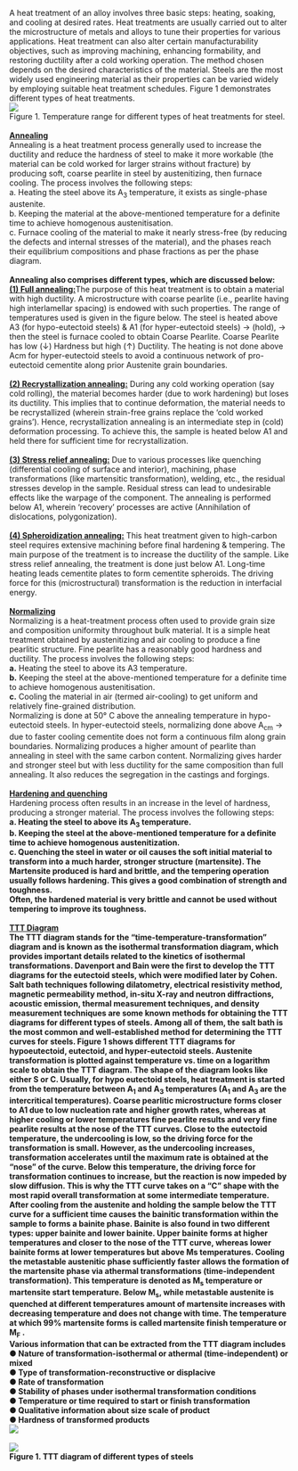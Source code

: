 A heat treatment of an alloy involves three basic steps: heating, soaking, and cooling at desired rates. Heat treatments are usually carried out to alter the microstructure of metals and alloys to tune their properties for various applications. Heat treatment can also alter certain manufacturability objectives, such as improving machining, enhancing formability, and restoring ductility after a cold working operation. The method chosen depends on the desired characteristics of the material. Steels are the most widely used engineering material as their properties can be varied widely by employing suitable heat treatment schedules. Figure 1 demonstrates different types of heat treatments.<br>
<image src= "images/image1.PNG"> <br>
Figure 1. Temperature range for different types of heat treatments for steel. <br><br>
<b><u> Annealing </u></b> <br>
Annealing is a heat treatment process generally used to increase the ductility and reduce the hardness of steel to make it more workable (the material can be cold worked for larger strains without fracture) by producing soft, coarse pearlite in steel by austenitizing, then furnace cooling. The process involves the following steps: <br>
a. Heating the steel above its A<sub>3</sub> temperature, it exists as single-phase austenite.<br>
b. Keeping the material at the above-mentioned temperature for a definite time to achieve homogenous austenitisation.<br>
c. Furnace cooling of the material to make it nearly stress-free (by reducing the defects and internal stresses of the material), and the phases reach their equilibrium compositions and phase fractions as per the phase diagram.<br><br> 
<b>Annealing also comprises different types, which are discussed below:</b><br>
<b><u>(1)	Full annealing:</u></b>The purpose of this heat treatment is to obtain a material with high ductility. A microstructure with coarse pearlite (i.e., pearlite having high interlamellar spacing) is endowed with such properties. The range of temperatures used is given in the figure below. The steel is heated above A3 (for hypo-eutectoid steels) & A1 (for hyper-eutectoid steels) → (hold), → then the steel is furnace cooled to obtain Coarse Pearlite. Coarse Pearlite has low (↓) Hardness but high (↑) Ductility. The heating is not done above Acm for hyper-eutectoid steels to avoid a continuous network of pro-eutectoid cementite along prior Austenite grain boundaries.<br><br> 
<b><u>(2)	Recrystallization annealing:</u></b> During any cold working operation (say cold rolling), the material becomes harder (due to work hardening) but loses its ductility. This implies that to continue deformation, the material needs to be recrystallized (wherein strain-free grains replace the ‘cold worked grains’). Hence, recrystallization annealing is an intermediate step in (cold) deformation processing. To achieve this, the sample is heated below A1 and held there for sufficient time for recrystallization.<br><br> 
<b><u>(3)	Stress relief annealing:</u></b> Due to various processes like quenching (differential cooling of surface and interior), machining, phase transformations (like martensitic transformation), welding, etc., the residual stresses develop in the sample. Residual stress can lead to undesirable effects like the warpage of the component. The annealing is performed below A1, wherein ‘recovery’ processes are active (Annihilation of dislocations, polygonization).<br><br> 
<b><u>(4)	Spheroidization annealing:</u></b>  This heat treatment given to high-carbon steel requires extensive machining before final hardening & tempering. The main purpose of the treatment is to increase the ductility of the sample. Like stress relief annealing, the treatment is done just below A1. Long-time heating leads cementite plates to form cementite spheroids. The driving force for this (microstructural) transformation is the reduction in interfacial energy. <br><br> 
<b><u>Normalizing</u></b><br>
Normalizing is a heat-treatment process often used to provide grain size and composition uniformity throughout bulk material. It is a simple heat treatment obtained by austenitizing and air cooling to produce a fine pearlitic structure. Fine pearlite has a reasonably good hardness and ductility. The process involves the following steps:<br> 
<b>a.</b> Heating the steel to above its A3 temperature.<br> 
<b>b.</b> Keeping the steel at the above-mentioned temperature for a definite time to achieve homogenous austenitisation.<br>
<b>c.</b> Cooling the material in air (termed air-cooling) to get uniform and relatively fine-grained distribution.<br> 
Normalizing is done at 50° C above the annealing temperature in hypo-eutectoid steels. In hyper-eutectoid steels, normalizing done above A<sub>cm</sub> → due to faster cooling cementite does not form a continuous film along grain boundaries. Normalizing produces a higher amount of pearlite than annealing in steel with the same carbon content. Normalizing gives harder and stronger steel but with less ductility for the same composition than full annealing. It also reduces the segregation in the castings and forgings.<br> <br> 
<b><u>Hardening and quenching</u></b><br> 
Hardening process often results in an increase in the level of hardness, producing a stronger material. The process involves the following steps:<br>
<b>a.<b> Heating the steel to above its A<sub>3</sub> temperature.<br> 
<b>b.<b> Keeping the steel at the above-mentioned temperature for a definite time to achieve homogenous austenitization.<br>
<b>c.<b> Quenching the steel in water or oil causes the soft initial material to transform into a much harder, stronger structure (martensite). The Martensite produced is hard and brittle, and the tempering operation usually follows hardening. This gives a good combination of strength and toughness.<br>
Often, the hardened material is very brittle and cannot be used without tempering to improve its toughness.<br> <br> 
<b><u>TTT Diagram</u></b><br>
The TTT diagram stands for the “time-temperature-transformation” diagram and is known as the isothermal transformation diagram, which provides important details related to the kinetics of isothermal transformations. Davenport and Bain were the first to develop the TTT diagrams for the eutectoid steels, which were modified later by Cohen. Salt bath techniques following dilatometry, electrical resistivity method, magnetic permeability method, in-situ X-ray and neutron diffractions, acoustic emission, thermal measurement techniques, and density measurement techniques are some known methods for obtaining the TTT diagrams for different types of steels. Among all of them, the salt bath is the most common and well-established method for determining the TTT curves for steels. Figure 1 shows different TTT diagrams for hypoeutectoid, eutectoid, and hyper-eutectoid steels. Austenite transformation is plotted against temperature vs. time on a logarithm scale to obtain the TTT diagram. The shape of the diagram looks like either S or C. Usually, for hypo eutectoid steels, heat treatment is started from the temperature between A<sub>1</sub> and A<sub>3</sub> temperatures (A<sub>1</sub> and A<sub>3</sub> are the intercritical temperatures). Coarse pearlitic microstructure forms closer to A1 due to low nucleation rate and higher growth rates, whereas at higher cooling or lower temperatures fine pearlite results and very fine pearlite results at the nose of the TTT curves. Close to the eutectoid temperature, the undercooling is low, so the driving force for the transformation is small. However, as the undercooling increases, transformation accelerates until the maximum rate is obtained at the “nose” of the curve. Below this temperature, the driving force for transformation continues to increase, but the reaction is now impeded by slow diffusion. This is why the TTT curve takes on a “C” shape with the most rapid overall transformation at some intermediate temperature. After cooling from the austenite and holding the sample below the TTT curve for a sufficient time causes the bainitic transformation within the sample to forms a bainite phase. Bainite is also found in two different types: upper bainite and lower bainite. Upper bainite forms at higher temperatures and closer to the nose of the TTT curve, whereas lower bainite forms at lower temperatures but above Ms temperatures. Cooling the metastable austenitic phase sufficiently faster allows the formation of the martensite phase via athermal transformations (time-independent transformation). This temperature is denoted as M<sub>s</sub> temperature or martensite start temperature.    Below M<sub>s</sub>, while metastable austenite is quenched at different temperatures amount of martensite increases with decreasing temperature and does not change with time. The temperature at which 99% martensite forms is called martensite finish temperature or M<sub>F</sub> .<br> 
Various information that can be extracted from the TTT diagram includes<br>
●	Nature of transformation-isothermal or athermal (time-independent) or mixed <br>
●	Type of transformation-reconstructive or displacive <br>
●	Rate of transformation<br>
●	Stability of phases under isothermal transformation conditions <br>
●	Temperature or time required to start or finish transformation <br>
●	Qualitative information about size scale of product <br>
●	Hardness of transformed products<br>
<image src="images/Picture1.png"><br><br>
<image src="images/Picture2.png"><br>
<b>Figure 1. TTT diagram of different types of steels </b>    